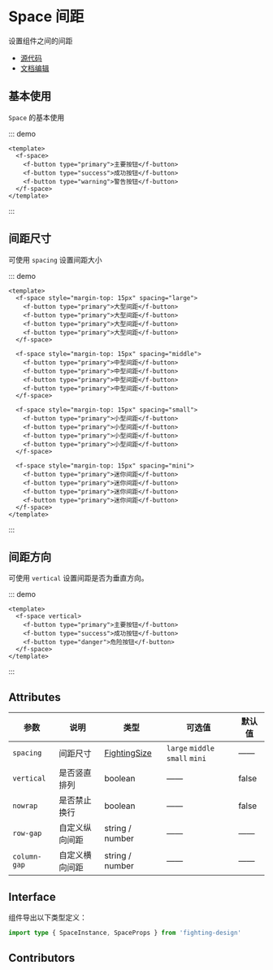 # Space 间距

设置组件之间的间距

- [源代码](https://github.com/FightingDesign/fighting-design/tree/master/packages/fighting-design/space)
- [文档编辑](https://github.com/FightingDesign/fighting-design/blob/master/docs/docs/components/space.md)

## 基本使用

`Space` 的基本使用

::: demo

```vue
<template>
  <f-space>
    <f-button type="primary">主要按钮</f-button>
    <f-button type="success">成功按钮</f-button>
    <f-button type="warning">警告按钮</f-button>
  </f-space>
</template>
```

:::

## 间距尺寸

可使用 `spacing` 设置间距大小

::: demo

```vue
<template>
  <f-space style="margin-top: 15px" spacing="large">
    <f-button type="primary">大型间距</f-button>
    <f-button type="primary">大型间距</f-button>
    <f-button type="primary">大型间距</f-button>
    <f-button type="primary">大型间距</f-button>
  </f-space>

  <f-space style="margin-top: 15px" spacing="middle">
    <f-button type="primary">中型间距</f-button>
    <f-button type="primary">中型间距</f-button>
    <f-button type="primary">中型间距</f-button>
    <f-button type="primary">中型间距</f-button>
  </f-space>

  <f-space style="margin-top: 15px" spacing="small">
    <f-button type="primary">小型间距</f-button>
    <f-button type="primary">小型间距</f-button>
    <f-button type="primary">小型间距</f-button>
    <f-button type="primary">小型间距</f-button>
  </f-space>

  <f-space style="margin-top: 15px" spacing="mini">
    <f-button type="primary">迷你间距</f-button>
    <f-button type="primary">迷你间距</f-button>
    <f-button type="primary">迷你间距</f-button>
    <f-button type="primary">迷你间距</f-button>
  </f-space>
</template>
```

:::

## 间距方向

可使用 `vertical` 设置间距是否为垂直方向。

::: demo

```vue
<template>
  <f-space vertical>
    <f-button type="primary">主要按钮</f-button>
    <f-button type="success">成功按钮</f-button>
    <f-button type="danger">危险按钮</f-button>
  </f-space>
</template>
```

:::

## Attributes

| 参数         | 说明           | 类型                                                               | 可选值                          | 默认值 |
| ------------ | -------------- | ------------------------------------------------------------------ | ------------------------------- | ------ |
| `spacing`    | 间距尺寸       | <a href="/components/interface.html#fightingsize">FightingSize</a> | `large` `middle` `small` `mini` | ——     |
| `vertical`   | 是否竖直排列   | boolean                                                            | ——                              | false  |
| `nowrap`     | 是否禁止换行   | boolean                                                            | ——                              | false  |
| `row-gap`    | 自定义纵向间距 | string / number                                                    | ——                              | ——     |
| `column-gap` | 自定义横向间距 | string / number                                                    | ——                              | ——     |

## Interface

组件导出以下类型定义：

```ts
import type { SpaceInstance, SpaceProps } from 'fighting-design'
```

## Contributors

<a href="https://github.com/Tyh2001" target="_blank">
  <f-avatar round src="https://avatars.githubusercontent.com/u/73180970?v=4" />
</a>

<a href="https://github.com/godwei123" target="_blank">
  <f-avatar round src="https://avatars.githubusercontent.com/u/40879937?v=4" />
</a>
